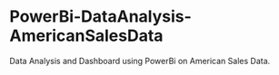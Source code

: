 # PowerBi-DataAnalysis-AmericanSalesData
Data Analysis and Dashboard using PowerBi on American Sales Data.
